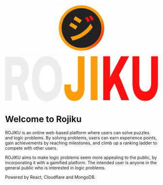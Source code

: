 <p align="center" >
  <img src="https://github.com/leewaikin19/Orbital24/blob/main/public/Assets/Miscelaneous/blank_profile.svg" height="150px"/>
</p>

<p align="center" height="50px">
  <img src="https://github.com/leewaikin19/Orbital24/blob/main/public/Assets/Logo/dark.png" height="150px"/>
</p>

# Welcome to Rojiku

ROJIKU is an online web-based platform where users can solve puzzles and logic problems. By solving problems, users can earn experience points, gain achievements by reaching milestones, and climb up a ranking ladder to compete with other users.

ROJIKU aims to make logic problems seem more appealing to the public, by incorporating it with a gamified platform. The intended user is anyone in the general public who is interested in logic problems.


Powered by React, Cloudflare and MongoDB. 

